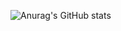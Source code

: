 ![Anurag's GitHub stats](https://github-readme-stats.vercel.app/api?username=x9o&show_icons=true&theme=radical)
